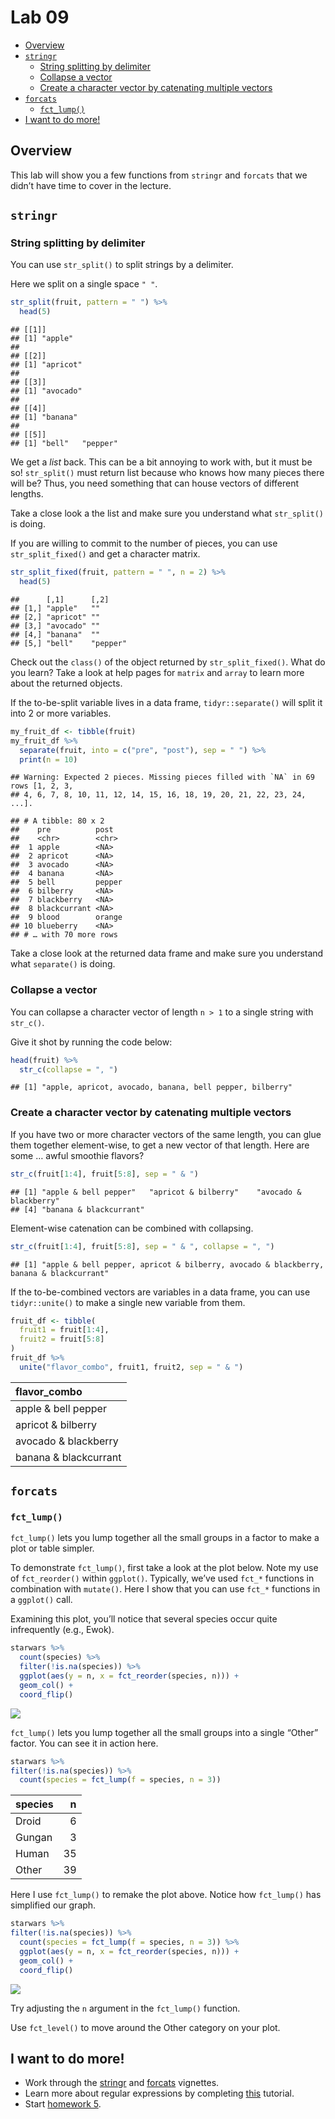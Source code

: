 Lab 09
================

-   [Overview](#overview)
-   [`stringr`](#stringr)
    -   [String splitting by delimiter](#string-splitting-by-delimiter)
    -   [Collapse a vector](#collapse-a-vector)
    -   [Create a character vector by catenating multiple
        vectors](#catenate-vectors)
-   [`forcats`](#forcats)
    -   [`fct_lump()`](#fct_lump)
-   [I want to do more!](#i-want-to-do-more)

## Overview

This lab will show you a few functions from `stringr` and `forcats` that
we didn’t have time to cover in the lecture.

## `stringr`

### String splitting by delimiter

You can use `str_split()` to split strings by a delimiter.

Here we split on a single space `" "`.

``` r
str_split(fruit, pattern = " ") %>% 
  head(5)
```

    ## [[1]]
    ## [1] "apple"
    ## 
    ## [[2]]
    ## [1] "apricot"
    ## 
    ## [[3]]
    ## [1] "avocado"
    ## 
    ## [[4]]
    ## [1] "banana"
    ## 
    ## [[5]]
    ## [1] "bell"   "pepper"

We get a *list* back. This can be a bit annoying to work with, but it
must be so! `str_split()` must return list because who knows how many
pieces there will be? Thus, you need something that can house vectors of
different lengths.

Take a close look a the list and make sure you understand what
`str_split()` is doing.

If you are willing to commit to the number of pieces, you can use
`str_split_fixed()` and get a character matrix.

``` r
str_split_fixed(fruit, pattern = " ", n = 2) %>% 
  head(5)
```

    ##      [,1]      [,2]    
    ## [1,] "apple"   ""      
    ## [2,] "apricot" ""      
    ## [3,] "avocado" ""      
    ## [4,] "banana"  ""      
    ## [5,] "bell"    "pepper"

Check out the `class()` of the object returned by `str_split_fixed()`.
What do you learn? Take a look at help pages for `matrix` and `array` to
learn more about the returned objects.

If the to-be-split variable lives in a data frame, `tidyr::separate()`
will split it into 2 or more variables.

``` r
my_fruit_df <- tibble(fruit)
my_fruit_df %>% 
  separate(fruit, into = c("pre", "post"), sep = " ") %>% 
  print(n = 10)
```

    ## Warning: Expected 2 pieces. Missing pieces filled with `NA` in 69 rows [1, 2, 3,
    ## 4, 6, 7, 8, 10, 11, 12, 14, 15, 16, 18, 19, 20, 21, 22, 23, 24, ...].

    ## # A tibble: 80 x 2
    ##    pre          post  
    ##    <chr>        <chr> 
    ##  1 apple        <NA>  
    ##  2 apricot      <NA>  
    ##  3 avocado      <NA>  
    ##  4 banana       <NA>  
    ##  5 bell         pepper
    ##  6 bilberry     <NA>  
    ##  7 blackberry   <NA>  
    ##  8 blackcurrant <NA>  
    ##  9 blood        orange
    ## 10 blueberry    <NA>  
    ## # … with 70 more rows

Take a close look at the returned data frame and make sure you
understand what `separate()` is doing.

### Collapse a vector

You can collapse a character vector of length `n > 1` to a single string
with `str_c()`.

Give it shot by running the code below:

``` r
head(fruit) %>% 
  str_c(collapse = ", ")
```

    ## [1] "apple, apricot, avocado, banana, bell pepper, bilberry"

### Create a character vector by catenating multiple vectors

If you have two or more character vectors of the same length, you can
glue them together element-wise, to get a new vector of that length.
Here are some … awful smoothie flavors?

``` r
str_c(fruit[1:4], fruit[5:8], sep = " & ")
```

    ## [1] "apple & bell pepper"   "apricot & bilberry"    "avocado & blackberry" 
    ## [4] "banana & blackcurrant"

Element-wise catenation can be combined with collapsing.

``` r
str_c(fruit[1:4], fruit[5:8], sep = " & ", collapse = ", ")
```

    ## [1] "apple & bell pepper, apricot & bilberry, avocado & blackberry, banana & blackcurrant"

If the to-be-combined vectors are variables in a data frame, you can use
`tidyr::unite()` to make a single new variable from them.

``` r
fruit_df <- tibble(
  fruit1 = fruit[1:4],
  fruit2 = fruit[5:8]
)
fruit_df %>% 
  unite("flavor_combo", fruit1, fruit2, sep = " & ")
```

<div class="kable-table">

| flavor\_combo         |
|:----------------------|
| apple & bell pepper   |
| apricot & bilberry    |
| avocado & blackberry  |
| banana & blackcurrant |

</div>

## `forcats`

### `fct_lump()`

`fct_lump()` lets you lump together all the small groups in a factor to
make a plot or table simpler.

To demonstrate `fct_lump()`, first take a look at the plot below. Note
my use of `fct_reorder()` within `ggplot()`. Typically, we’ve used
`fct_*` functions in combination with `mutate()`. Here I show that you
can use `fct_*` functions in a `ggplot()` call.

Examining this plot, you’ll notice that several species occur quite
infrequently (e.g., Ewok).

``` r
starwars %>%
  count(species) %>%
  filter(!is.na(species)) %>% 
  ggplot(aes(y = n, x = fct_reorder(species, n))) +
  geom_col() + 
  coord_flip()
```

![](lab-09_files/figure-gfm/unnamed-chunk-7-1.png)<!-- -->

`fct_lump()` lets you lump together all the small groups into a single
“Other” factor. You can see it in action here.

``` r
starwars %>%   
filter(!is.na(species)) %>%
  count(species = fct_lump(f = species, n = 3))
```

<div class="kable-table">

| species |   n |
|:--------|----:|
| Droid   |   6 |
| Gungan  |   3 |
| Human   |  35 |
| Other   |  39 |

</div>

Here I use `fct_lump()` to remake the plot above. Notice how
`fct_lump()` has simplified our graph.

``` r
starwars %>%   
filter(!is.na(species)) %>%
  count(species = fct_lump(f = species, n = 3)) %>% 
  ggplot(aes(y = n, x = fct_reorder(species, n))) +
  geom_col() + 
  coord_flip()
```

![](lab-09_files/figure-gfm/unnamed-chunk-9-1.png)<!-- -->

Try adjusting the `n` argument in the `fct_lump()` function.

Use `fct_level()` to move around the Other category on your plot.

## I want to do more!

-   Work through the
    [stringr](https://cran.r-project.org/web/packages/stringr/vignettes/stringr.html)
    and [forcats](https://forcats.tidyverse.org/articles/forcats.html)
    vignettes.
-   Learn more about regular expressions by completing
    [this](https://regexone.com/) tutorial.
-   Start [homework 5](hw04.md).

